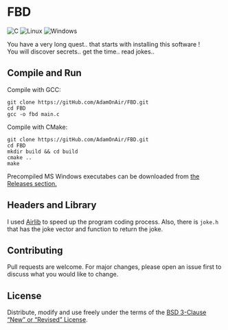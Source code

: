 # FBD

![C](https://img.shields.io/badge/c-%2300599C.svg?style=for-the-badge&logo=c&logoColor=white)
![Linux](https://img.shields.io/badge/Linux-FCC624?style=for-the-badge&logo=linux&logoColor=black)
![Windows](https://img.shields.io/badge/Windows-0078D6?style=for-the-badge&logo=windows&logoColor=white)

You have a very long quest.. that starts with installing this software ! 
<br>You will discover secrets.. get the time.. read jokes.. <br>




## Compile and Run

Compile with GCC:
```
git clone https://gitHub.com/AdamOnAir/FBD.git
cd FBD
gcc -o fbd main.c
```

Compile with CMake:
```
git clone https://gitHub.com/AdamOnAir/FBD.git
cd FBD
mkdir build && cd build
cmake ..
make
```

Precompiled MS Windows executabes can be downloaded from [the Releases section.](https://github.com/FBDev64/FBD/releases)

## Headers and Library
I used [Airlib](https://github.com/FBDev64/Airlib) to speed up the program coding process.
Also, there is `joke.h` that has the joke vector and function to return the joke.

## Contributing

Pull requests are welcome. For major changes, please open an issue first
to discuss what you would like to change.

## License

Distribute, modify and use freely under the terms of the
[BSD 3-Clause “New” or “Revised” License](https://choosealicense.com/licenses/bsd-3-clause/).
